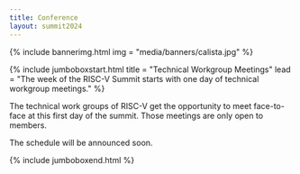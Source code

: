 ```yaml
---
title: Conference
layout: summit2024
---
```


{% include bannerimg.html
    img = "media/banners/calista.jpg"
%}

{% include jumboboxstart.html
    title = "Technical Workgroup Meetings"
    lead = "The week of the RISC-V Summit starts with one day of technical workgroup meetings."
%}

The technical work groups of RISC-V get the opportunity to meet face-to-face at
this first day of the summit. Those meetings are only open to members.

The schedule will be announced soon.

{% include jumboboxend.html %}